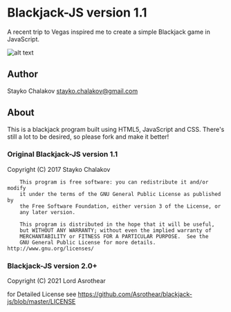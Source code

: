 Blackjack-JS version 1.1
=========================

A recent trip to Vegas inspired me to create a simple Blackjack game in JavaScript.

![alt text](http://i.imgur.com/MppdhCb.png)

Author
------
Stayko Chalakov
stayko.chalakov@gmail.com

About
------
This is a blackjack program built using HTML5, JavaScript and CSS.  There's still a lot to be desired, so please fork and make it better!

### Original Blackjack-JS version 1.1
Copyright (C) 2017 Stayko Chalakov

    	This program is free software: you can redistribute it and/or modify
    	it under the terms of the GNU General Public License as published by
    	the Free Software Foundation, either version 3 of the License, or
    	any later version.

    	This program is distributed in the hope that it will be useful,
    	but WITHOUT ANY WARRANTY; without even the implied warranty of
    	MERCHANTABILITY or FITNESS FOR A PARTICULAR PURPOSE.  See the
    	GNU General Public License for more details. http://www.gnu.org/licenses/

### Blackjack-JS version 2.0+
Copyright (C) 2021 Lord Asrothear

for Detailed License see https://github.com/Asrothear/blackjack-js/blob/master/LICENSE